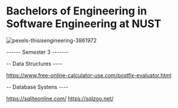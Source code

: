 # Bachelors of Engineering in Software Engineering at NUST

![pexels-thisisengineering-3861972](https://user-images.githubusercontent.com/74835399/148657262-228f3957-7f04-4358-bcab-b51b15be14e0.jpg)




------ Semester 3 -------

-- Data Structures ----

https://www.free-online-calculator-use.com/postfix-evaluator.html


-- Database Systens ----

https://sqliteonline.com/
https://sqlzoo.net/
